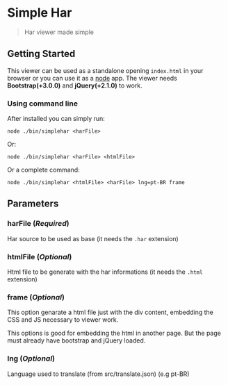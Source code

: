 # Simple Har
> Har viewer made simple

## Getting Started
This viewer can be used as a standalone opening `index.html` in your browser or you can use it as a [node](http://nodejs.org) app.
The viewer needs __Bootstrap(+3.0.0)__ and __jQuery(+2.1.0)__ to work.




### Using command line
After installed you can simply run:
```shell
node ./bin/simplehar <harFile>
```

Or:
```shell
node ./bin/simplehar <harFile> <htmlFile>
```

Or a complete command:
```shell
node ./bin/simplehar <htmlFile> <harFile> lng=pt-BR frame
```

## Parameters
### harFile (*Required*)
Har source to be used as base (it needs the `.har` extension)

### htmlFile (*Optional*)
Html file to be generate with the har informations (it needs the `.html` extension)

### frame (*Optional*)
This option genarate a html file just with the div content, embedding the CSS and JS necessary to viewer work.

This options is good for embedding the html in another page. But the page must already have bootstrap and jQuery loaded.

### lng (*Optional*)
Language used to translate (from src/translate.json) (e.g pt-BR)


